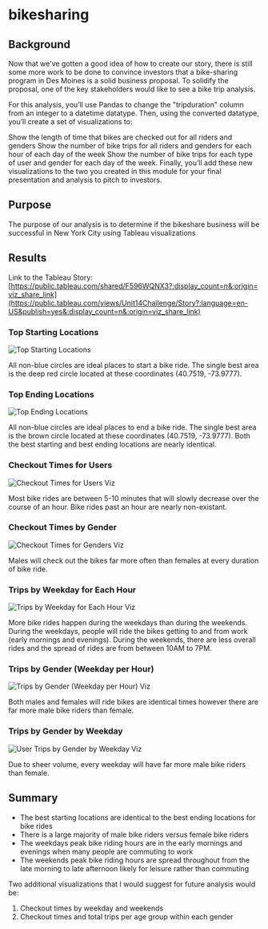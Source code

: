 # bikesharing

## **Background**

Now that we've gotten a good idea of how to create our story, there is still some more work to be done to convince investors that a bike-sharing program in Des Moines is a solid business proposal. To solidify the proposal, one of the key stakeholders would like to see a bike trip analysis.

For this analysis, you’ll use Pandas to change the "tripduration" column from an integer to a datetime datatype. Then, using the converted datatype, you’ll create a set of visualizations to:

Show the length of time that bikes are checked out for all riders and genders
Show the number of bike trips for all riders and genders for each hour of each day of the week
Show the number of bike trips for each type of user and gender for each day of the week.
Finally, you’ll add these new visualizations to the two you created in this module for your final presentation and analysis to pitch to investors.

## **Purpose**

The purpose of our analysis is to determine if the bikeshare business will be successful in New York City using Tableau visualizations

## **Results**

Link to the Tableau Story: [https://public.tableau.com/shared/F596WQNX3?:display_count=n&:origin=viz_share_link](https://public.tableau.com/views/Unit14Challenge/Story?:language=en-US&publish=yes&:display_count=n&:origin=viz_share_link)

### Top Starting Locations

![Top Starting Locations](https://user-images.githubusercontent.com/103234661/193259997-0bf8f868-853b-40b1-b2a0-b6af2f37ce55.png)

All non-blue circles are ideal places to start a bike ride. The single best area is the deep red circle located at these coordinates (40.7519, -73.9777).

### Top Ending Locations

![Top Ending Locations](https://user-images.githubusercontent.com/103234661/193259981-a7e611c4-864a-467d-ad5c-95cf53021596.png)

All non-blue circles are ideal places to end a bike ride. The single best area is the brown circle located at these coordinates (40.7519, -73.9777). Both the best starting and best ending locations are nearly identical. 

### Checkout Times for Users 

![Checkout Times for Users Viz](https://user-images.githubusercontent.com/103234661/193243619-18d00e57-36e0-4513-a3d2-a9124cde9713.png)

Most bike rides are between 5-10 minutes that will slowly decrease over the course of an hour. Bike rides past an hour are nearly non-existant.

### Checkout Times by Gender 

![Checkout Times for Genders Viz](https://user-images.githubusercontent.com/103234661/193246370-92de1116-d4dc-4d22-a851-232156cb441d.png)

Males will check out the bikes far more often than females at every duration of bike ride.

### Trips by Weekday for Each Hour 

![Trips by Weekday for Each Hour Viz](https://user-images.githubusercontent.com/103234661/193250435-409faca8-346e-4bdc-a054-72149c37e073.png)

More bike rides happen during the weekdays than during the weekends. During the weekdays, people will ride the bikes getting to and from work (early mornings and evenings). During the weekends, there are less overall rides and the spread of rides are from between 10AM to 7PM. 

### Trips by Gender (Weekday per Hour) 

![Trips by Gender (Weekday per Hour) Viz](https://user-images.githubusercontent.com/103234661/193255440-2ea43ece-08f4-448e-8450-3408823e9c31.png)

Both males and females will ride bikes are identical times however there are far more male bike riders than female.

### Trips by Gender by Weekday

![User Trips by Gender by Weekday Viz](https://user-images.githubusercontent.com/103234661/193255803-6b84e124-cbb3-4d09-9c4f-3c30b4d2c887.png)

Due to sheer volume, every weekday will have far more male bike riders than female.

## **Summary**

- The best starting locations are identical to the best ending locations for bike rides
- There is a large majority of male bike riders versus female bike riders
- The weekdays peak bike riding hours are in the early mornings and evenings when many people are commuting to work
- The weekends peak bike riding hours are spread throughout from the late morning to late afternoon likely for leisure rather than commuting

Two additional visualizations that I would suggest for future analysis would be:

1. Checkout times by weekday and weekends
2. Checkout times and total trips per age group within each gender
